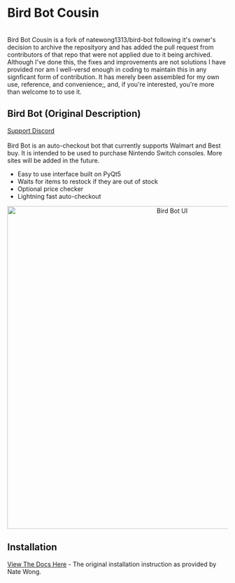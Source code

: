 # Bird Bot Cousin
<br/>
Bird Bot Cousin is a fork of natewong1313/bird-bot following it's owner's decision to archive the reposityory and has added the pull request from
contributors of that repo that were not applied due to it being archived. Although I've done this, the fixes and improvements are not solutions I
have provided nor am I well-versd enough in coding to maintain this in any signficant form of contribution. It has merely been assembled for my
own use, reference, and convenience;, and, if you're interested, you're more than welcome to to use it.
<br/>


## Bird Bot (Original Description)
[Support Discord](https://discord.gg/kfAqBKv)<br/><br/>
Bird Bot is an auto-checkout bot that currently supports Walmart and Best buy. It is intended to be used to purchase Nintendo Switch consoles. More sites will be added in the future.

* Easy to use interface built on PyQt5
* Waits for items to restock if they are out of stock
* Optional price checker
* Lightning fast auto-checkout

<p align="center">
  <img src="https://i.imgur.com/E105F74.png" alt="Bird Bot UI" width="738">
</p>

## Installation
[View The Docs Here](https://nateskicks13.gitbook.io/bird-bot/) - The original installation instruction as provided by Nate Wong.
